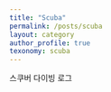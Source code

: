 ```yaml
---
title: "Scuba"
permalink: /posts/scuba
layout: category
author_profile: true
texonomy: scuba
---
```


스쿠버 다이빙 로그